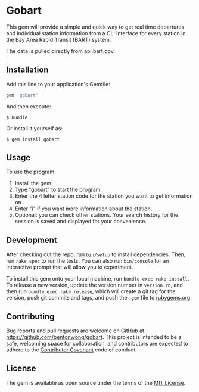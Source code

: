 # Gobart

This gem will provide a simple and quick way to get real time departures and individual station information from a CLI interface for every station in the Bay Area Rapid Transit (BART) system.

The data is pulled directly from api.bart.gov.

## Installation

Add this line to your application's Gemfile:

```ruby
gem 'gobart'
```

And then execute:

    $ bundle

Or install it yourself as:

    $ gem install gobart

## Usage

To use the program:

1. Install the gem.
2. Type "gobart" to start the program.
3. Enter the 4 letter station code for the station you want to get information on.
4. Enter "i" if you want more information about the station.
5. Optional: you can check other stations.  Your search history for the session is saved and displayed for your convenience.

## Development

After checking out the repo, run `bin/setup` to install dependencies. Then, run `rake spec` to run the tests. You can also run `bin/console` for an interactive prompt that will allow you to experiment.

To install this gem onto your local machine, run `bundle exec rake install`. To release a new version, update the version number in `version.rb`, and then run `bundle exec rake release`, which will create a git tag for the version, push git commits and tags, and push the `.gem` file to [rubygems.org](https://rubygems.org).

## Contributing

Bug reports and pull requests are welcome on GitHub at https://github.com/bentonwong/gobart. This project is intended to be a safe, welcoming space for collaboration, and contributors are expected to adhere to the [Contributor Covenant](http://contributor-covenant.org) code of conduct.


## License

The gem is available as open source under the terms of the [MIT License](http://opensource.org/licenses/MIT).
